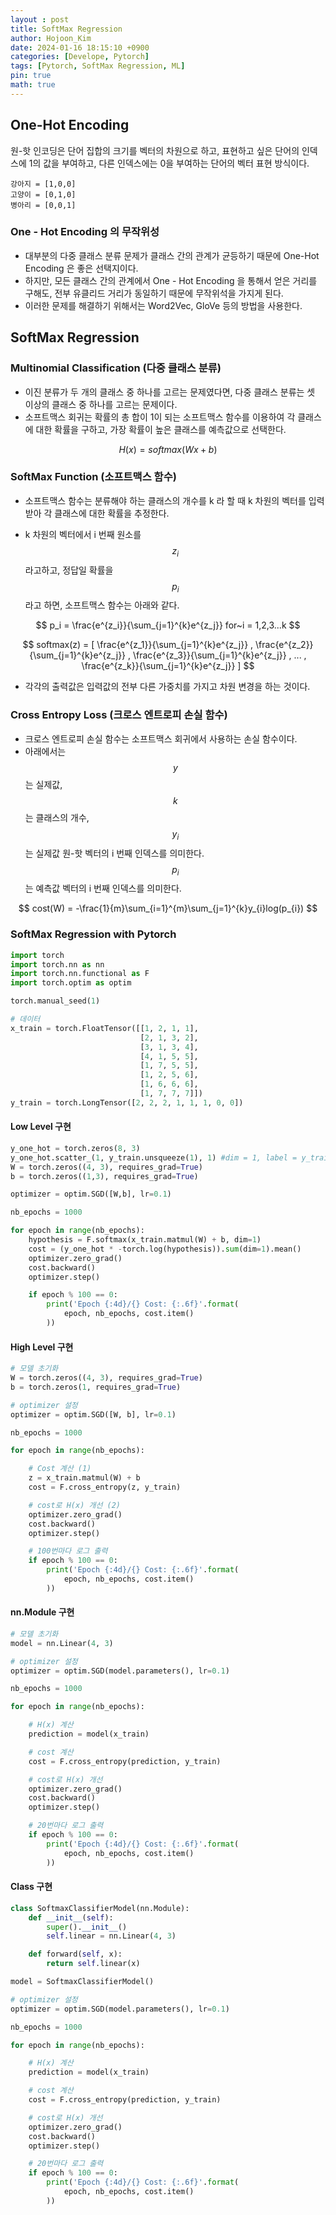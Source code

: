 ```yaml
---
layout : post
title: SoftMax Regression
author: Hojoon_Kim
date: 2024-01-16 18:15:10 +0900
categories: [Develope, Pytorch]
tags: [Pytorch, SoftMax Regression, ML]
pin: true
math: true
---
```


## One-Hot Encoding
원-핫 인코딩은 단어 집합의 크기를 벡터의 차원으로 하고, 표현하고 싶은 단어의 인덱스에 1의 값을 부여하고, 다른 인덱스에는 0을 부여하는 단어의 벡터 표현 방식이다.

```
강아지 = [1,0,0]
고양이 = [0,1,0]
병아리 = [0,0,1]
```
### One - Hot Encoding 의 무작위성
- 대부분의 다중 클래스 분류 문제가 클래스 간의 관계가 균등하기 때문에 One-Hot Encoding 은 좋은 선택지이다.
- 하지만, 모든 클래스 간의 관계에서 One - Hot Encoding 을 통해서 얻은 거리를 구해도, 전부 유클리드 거리가 동일하기 때문에 무작위석을 가지게 된다.
- 이러한 문제를 해결하기 위해서는 Word2Vec, GloVe 등의 방법을 사용한다.

## SoftMax Regression

### Multinomial Classification (다중 클래스 분류)
- 이진 분류가 두 개의 클래스 중 하나를 고르는 문제였다면, 다중 클래스 분류는 셋 이상의 클래스 중 하나를 고르는 문제이다.
- 소프트맥스 회귀는 확률의 총 합이 1이 되는 소프트맥스 함수를 이용하여 각 클래스에 대한 확률을 구하고, 가장 확률이 높은 클래스를 예측값으로 선택한다.

$$ H(x) = softmax(Wx + b) $$

### SoftMax Function (소프트맥스 함수)
- 소프트맥스 함수는 분류해야 하는 클래스의 개수를 k 라 할 때 k 차원의 벡터를 입력받아 각 클래스에 대한 확률을 추정한다.

- k 차원의 벡터에서 i 번째 원소를 $$ z_i $$ 라고하고, 정답일 확률을 $$ p_i $$ 라고 하면, 소프트맥스 함수는 아래와 같다.

$$ p_i = \frac{e^{z_i}}{\sum_{j=1}^{k}e^{z_j}} for~i = 1,2,3...k $$

$$ softmax(z) = [ \frac{e^{z_1}}{\sum_{j=1}^{k}e^{z_j}} , \frac{e^{z_2}}{\sum_{j=1}^{k}e^{z_j}} , \frac{e^{z_3}}{\sum_{j=1}^{k}e^{z_j}} , ... , \frac{e^{z_k}}{\sum_{j=1}^{k}e^{z_j}} ] $$

- 각각의 출력값은 입력값의 전부 다른 가중치를 가지고 차원 변경을 하는 것이다.

### Cross Entropy Loss (크로스 엔트로피 손실 함수)
- 크로스 엔트로피 손실 함수는 소프트맥스 회귀에서 사용하는 손실 함수이다.
- 아래에서는 $$ y $$ 는 실제값, $$ k $$ 는 클래스의 개수, $$ y_i $$ 는 실제값 원-핫 벡터의 i 번째 인덱스를 의미한다. $$ p_i $$ 는 예측값 벡터의 i 번째 인덱스를 의미한다.

$$ cost(W) = -\frac{1}{m}\sum_{i=1}^{m}\sum_{j=1}^{k}y_{i}log(p_{i}) $$

### SoftMax Regression with Pytorch

```python
import torch
import torch.nn as nn
import torch.nn.functional as F
import torch.optim as optim

torch.manual_seed(1)

# 데이터
x_train = torch.FloatTensor([[1, 2, 1, 1],
                             [2, 1, 3, 2],
                             [3, 1, 3, 4],
                             [4, 1, 5, 5],
                             [1, 7, 5, 5],
                             [1, 2, 5, 6],
                             [1, 6, 6, 6],
                             [1, 7, 7, 7]])
y_train = torch.LongTensor([2, 2, 2, 1, 1, 1, 0, 0])
```


#### Low Level 구현

```python
y_one_hot = torch.zeros(8, 3)
y_one_hot.scatter_(1, y_train.unsqueeze(1), 1) #dim = 1, label = y_train.unsqueeze(1), value = 1
W = torch.zeros((4, 3), requires_grad=True)
b = torch.zeros((1,3), requires_grad=True)

optimizer = optim.SGD([W,b], lr=0.1)

nb_epochs = 1000

for epoch in range(nb_epochs):
    hypothesis = F.softmax(x_train.matmul(W) + b, dim=1)
    cost = (y_one_hot * -torch.log(hypothesis)).sum(dim=1).mean()
    optimizer.zero_grad()
    cost.backward()
    optimizer.step()

    if epoch % 100 == 0:
        print('Epoch {:4d}/{} Cost: {:.6f}'.format(
            epoch, nb_epochs, cost.item()
        ))

```

#### High Level 구현

```python
# 모델 초기화
W = torch.zeros((4, 3), requires_grad=True)
b = torch.zeros(1, requires_grad=True)

# optimizer 설정
optimizer = optim.SGD([W, b], lr=0.1)

nb_epochs = 1000

for epoch in range(nb_epochs):

    # Cost 계산 (1)
    z = x_train.matmul(W) + b
    cost = F.cross_entropy(z, y_train)

    # cost로 H(x) 개선 (2)
    optimizer.zero_grad()
    cost.backward()
    optimizer.step()

    # 100번마다 로그 출력
    if epoch % 100 == 0:
        print('Epoch {:4d}/{} Cost: {:.6f}'.format(
            epoch, nb_epochs, cost.item()
        ))
```

#### nn.Module 구현

```python
# 모델 초기화
model = nn.Linear(4, 3)

# optimizer 설정
optimizer = optim.SGD(model.parameters(), lr=0.1)

nb_epochs = 1000

for epoch in range(nb_epochs):

    # H(x) 계산
    prediction = model(x_train)

    # cost 계산
    cost = F.cross_entropy(prediction, y_train)

    # cost로 H(x) 개선
    optimizer.zero_grad()
    cost.backward()
    optimizer.step()

    # 20번마다 로그 출력
    if epoch % 100 == 0:
        print('Epoch {:4d}/{} Cost: {:.6f}'.format(
            epoch, nb_epochs, cost.item()
        ))
```

#### Class 구현

```python
class SoftmaxClassifierModel(nn.Module):
    def __init__(self):
        super().__init__()
        self.linear = nn.Linear(4, 3)

    def forward(self, x):
        return self.linear(x)

model = SoftmaxClassifierModel()

# optimizer 설정
optimizer = optim.SGD(model.parameters(), lr=0.1)

nb_epochs = 1000

for epoch in range(nb_epochs):

    # H(x) 계산
    prediction = model(x_train)

    # cost 계산
    cost = F.cross_entropy(prediction, y_train)

    # cost로 H(x) 개선
    optimizer.zero_grad()
    cost.backward()
    optimizer.step()

    # 20번마다 로그 출력
    if epoch % 100 == 0:
        print('Epoch {:4d}/{} Cost: {:.6f}'.format(
            epoch, nb_epochs, cost.item()
        ))
```




